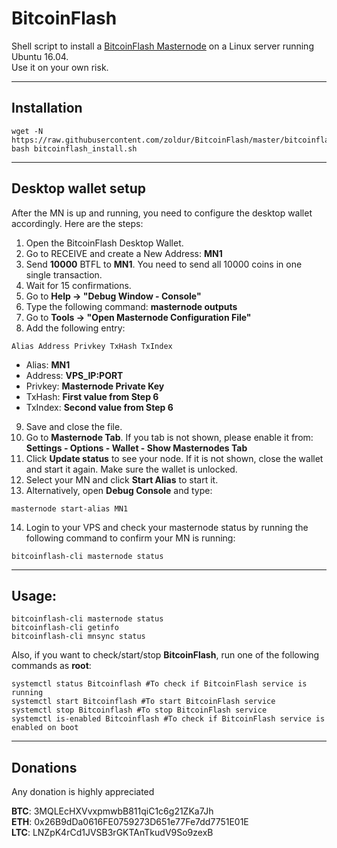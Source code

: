 # BitcoinFlash
Shell script to install a [BitcoinFlash Masternode](http://bitcoinflash.services/) on a Linux server running Ubuntu 16.04.  
Use it on your own risk.  
***

## Installation
```
wget -N https://raw.githubusercontent.com/zoldur/BitcoinFlash/master/bitcoinflash_install.sh
bash bitcoinflash_install.sh
```
***

## Desktop wallet setup  

After the MN is up and running, you need to configure the desktop wallet accordingly. Here are the steps:  
1. Open the BitcoinFlash Desktop Wallet.  
2. Go to RECEIVE and create a New Address: **MN1**  
3. Send **10000** BTFL to **MN1**. You need to send all 10000 coins in one single transaction.
4. Wait for 15 confirmations.  
5. Go to **Help -> "Debug Window - Console"**  
6. Type the following command: **masternode outputs**  
7. Go to  **Tools -> "Open Masternode Configuration File"**
8. Add the following entry:
```
Alias Address Privkey TxHash TxIndex
```
* Alias: **MN1**
* Address: **VPS_IP:PORT**
* Privkey: **Masternode Private Key**
* TxHash: **First value from Step 6**
* TxIndex:  **Second value from Step 6**
9. Save and close the file.
10. Go to **Masternode Tab**. If you tab is not shown, please enable it from: **Settings - Options - Wallet - Show Masternodes Tab**
11. Click **Update status** to see your node. If it is not shown, close the wallet and start it again. Make sure the wallet is unlocked.
12. Select your MN and click **Start Alias** to start it.
13. Alternatively, open **Debug Console** and type:
```
masternode start-alias MN1
```
14. Login to your VPS and check your masternode status by running the following command to confirm your MN is running:
```
bitcoinflash-cli masternode status
```
***

## Usage:
```
bitcoinflash-cli masternode status
bitcoinflash-cli getinfo
bitcoinflash-cli mnsync status
```
Also, if you want to check/start/stop **BitcoinFlash**, run one of the following commands as **root**:

```
systemctl status Bitcoinflash #To check if BitcoinFlash service is running  
systemctl start Bitcoinflash #To start BitcoinFlash service  
systemctl stop Bitcoinflash #To stop BitcoinFlash service  
systemctl is-enabled Bitcoinflash #To check if BitcoinFlash service is enabled on boot  
```  
***

## Donations

Any donation is highly appreciated

**BTC**: 3MQLEcHXVvxpmwbB811qiC1c6g21ZKa7Jh  
**ETH**: 0x26B9dDa0616FE0759273D651e77Fe7dd7751E01E  
**LTC**: LNZpK4rCd1JVSB3rGKTAnTkudV9So9zexB  
